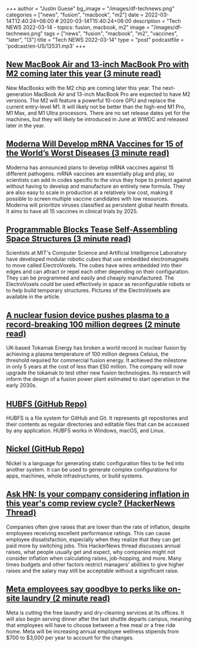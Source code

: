 +++
author = "Justin Guese"
bg_image = "/images/df-technews.png"
categories = ["news", "fusion", "macbook", "m2"]
date = 2022-03-14T12:40:24+06:00 # 2020-03-14T15:40:24+06:00
description = "Tech NEWS 2022-03-14 - topics: fusion, macbook, m2"
image = "/images/df-technews.png"
tags = ["news", "fusion", "macbook", "m2", "vaccines", "later", "(3"]
title = "Tech NEWS 2022-03-14"
type = "post"
podcastfile = 'podcast/en-US/12531.mp3'
+++

## [New MacBook Air and 13-inch MacBook Pro with M2 coming later this year (3 minute read)](https://9to5mac.com/2022/03/10/exclusive-new-macbook-air-and-13-inch-macbook-pro-with-m2-coming-later-this-year/)

New MacBooks with the M2 chip are coming later this year. The next-generation MacBook Air and 13-inch MacBook Pro are expected to have M2 versions. The M2 will feature a powerful 10-core GPU and replace the current entry-level M1. It will likely not be better than the high-end M1 Pro, M1 Max, and M1 Ultra processors. There are no set release dates yet for the machines, but they will likely be introduced in June at WWDC and released later in the year.

## [Moderna Will Develop mRNA Vaccines for 15 of the World’s Worst Diseases (3 minute read)](https://singularityhub.com/2022/03/10/moderna-to-develop-mrna-vaccines-for-15-diseases-that-threaten-global-health/)

Moderna has announced plans to develop mRNA vaccines against 15 different pathogens. mRNA vaccines are essentially plug and play, so scientists can add in codes specific to the virus they hope to protect against without having to develop and manufacture an entirely new formula. They are also easy to scale in production at a relatively low cost, making it possible to screen multiple vaccine candidates with low resources. Moderna will prioritize viruses classified as persistent global health threats. It aims to have all 15 vaccines in clinical trials by 2025.

## [Programmable Blocks Tease Self-Assembling Space Structures (3 minute read)](https://spectrum.ieee.org/self-configurable-electrovoxel)

Scientists at MIT's Computer Science and Artificial Intelligence Laboratory have developed modular robotic cubes that use embedded electromagnets to move called ElectroVoxels. The cubes have wires embedded into their edges and can attract or repel each other depending on their configuration. They can be programmed and easily and cheaply manufactured. The ElectroVoxels could be used effectively in space as reconfigurable robots or to help build temporary structures. Pictures of the ElectroVoxels are available in the article.

## [A nuclear fusion device pushes plasma to a record-breaking 100 million degrees (2 minute read)](https://interestingengineering.com/nuclear-fusion-plasma-record)

UK-based Tokamak Energy has broken a world record in nuclear fusion by achieving a plasma temperature of 100 million degrees Celsius, the threshold required for commercial fusion energy. It achieved the milestone in only 5 years at the cost of less than £50 million. The company will now upgrade the tokamak to test other new fusion technologies. Its research will inform the design of a fusion power plant estimated to start operation in the early 2030s.

## [HUBFS (GitHub Repo)](https://github.com/winfsp/hubfs)

HUBFS is a file system for GitHub and Git. It represents git repositories and their contents as regular directories and editable files that can be accessed by any application. HUBFS works in Windows, macOS, and Linux.

## [Nickel (GitHub Repo)](https://github.com/tweag/nickel/)

Nickel is a language for generating static configuration files to be fed into another system. It can be used to generate complex configurations for apps, machines, whole infrastructures, or build systems.

## [Ask HN: Is your company considering inflation in this year's comp review cycle? (HackerNews Thread)](https://news.ycombinator.com/item?id=30635501/1/0100017f87e78e7e-4a452351-fb25-4740-aafe-0b167fb9fb4b-000000/FqPPpjt4wRYL5aaWh2ncKYtQYu7XdOl4f25FFQa6fQs=240)

Companies often give raises that are lower than the rate of inflation, despite employees receiving excellent performance ratings. This can cause employee dissatisfaction, especially when they realize that they can get paid more by switching jobs. This HackerNews thread discusses annual raises, what people usually get and expect, why companies might not consider inflation when calculating raises, job-hopping, and more. Many times budgets and other factors restrict managers' abilities to give higher raises and the salary may still be acceptable without a significant raise.

## [Meta employees say goodbye to perks like on-site laundry (2 minute read)](https://www.engadget.com/meta-employees-say-goodbye-to-perks-like-on-site-laundry-234802801.html)

Meta is cutting the free laundry and dry-cleaning services at its offices. It will also begin serving dinner after the last shuttle departs campus, meaning that employees will have to choose between a free meal or a free ride home. Meta will be increasing annual employee wellness stipends from $700 to $3,000 per year to account for the changes.

